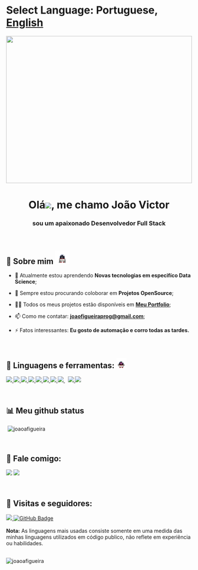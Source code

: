 # Select Language:  **Portuguese**, [English](README.md)



<a href="#"><img width="100%" src="https://gist.githubusercontent.com/brettlangdon/85942af486eb79118467/raw/2a7409cd3c26a90b2e82bdc40dc7db18b92b3517/xYVxmDx%2520-%2520Imgur.jpg" height="400px"/></a>

<h1 align="center">Olá<img src="https://raw.githubusercontent.com/MartinHeinz/MartinHeinz/master/wave.gif" width="30px">, me chamo João Victor</h1>
<h3 align="center">sou um apaixonado Desenvolvedor Full Stack</h3>


<br>

   ## 🤖  Sobre mim  <img src="about.gif" width="38px">

- 🧐 Atualmente estou aprendendo  **Novas tecnologias em especifíco Data Science**;

- 👯 Sempre estou procurando coloborar em **Projetos OpenSource**;

- 👨‍💻 Todos os meus projetos estão disponíveis em  **[Meu Portfolio](https://github.com/joaoafigueira?tab=repositories)**;

- 📫 Como me contatar: **joaofigueiraprog@gmail.com**;

- ⚡ Fatos interessantes: **Eu gosto de automação e corro todas as tardes.**

<br>

## 🚀 Linguagens e ferramentas: <img src="love.gif" width="28px">

<p align="left"> 
    <a href="https://www.java.com" target="_blank"> <img src="https://img.icons8.com/color/48/000000/java-coffee-cup-logo.png"/> </a>
    <a href="https://spring.io/projects/spring-boot" target="_blank"> <img src="https://img.icons8.com/color/48/000000/spring-logo.png"/> </a> 
    <a href="https://developer.mozilla.org/en-US/docs/Web/JavaScript" target="_blank"> <img src="https://img.icons8.com/color/48/000000/javascript.png"/> </a> 
    <a href="https://www.w3.org/html/" target="_blank"> <img src="https://img.icons8.com/color/48/000000/html-5.png"/> </a> 
    <a href="https://www.w3schools.com/css/" target="_blank"> <img src="https://img.icons8.com/color/48/000000/css3.png"/> </a> 
    <a href="https://getbootstrap.com" target="_blank"> <img src="https://img.icons8.com/color/48/000000/bootstrap.png"/> </a> 
    <a href="https://www.python.org" target="_blank"> <img src="https://img.icons8.com/color/48/000000/python.png"/> </a> 
    <a style="padding-right:8px;" href="https://www.mysql.com/" target="_blank"> <img src="https://img.icons8.com/fluent/50/000000/mysql-logo.png"/> </a>
    <a href="https://git-scm.com/" target="_blank"> <img src="https://img.icons8.com/color/48/000000/git.png"/> </a> 
     <a href="https://jquery.com" target="_blank"> <img src="https://img.icons8.com/ios-filled/50/000000/jquery.png"/></a> 
</p>

<br>

##  📊 Meu github status


<p>&nbsp;<img align="center" src="https://github-readme-stats.vercel.app/api?username=joaoafigueira&show_icons=true&locale=en" alt="joaoafigueira" /></p>
<br>

## 🤝 Fale comigo:

<p>
<a href = "https://www.linkedin.com/in/joão-victor-alves-figueira/"><img src="https://img.icons8.com/fluent/48/000000/linkedin.png"/></a>
<a href = "https://www.instagram.com/jaoafigueira/"><img src="https://img.icons8.com/fluent/48/000000/instagram-new.png"/></a>
</p>

<br>

## 📱 Visitas e seguidores:

<a href="https://github.com/Meghna-DAS/github-profile-views-counter">
    <img src="https://komarev.com/ghpvc/?username=joaoafigueira">
</a>
<a href="https://github.com/SubhamRaoniar28?tab=followers"><img src="https://img.shields.io/github/followers/joaoafigueira?label=Followers&style=social" alt="GitHub Badge"></a>

<br>
<br>
<b>Nota:</b> As linguagens mais usadas consiste somente em uma medida das minhas linguagens utilizados em código publico, não reflete em experiência ou habilidades.
<br>
<br>
<p><img align="left" src="https://github-readme-stats.vercel.app/api/top-langs?username=joaoafigueira&show_icons=true&locale=en&layout=compact" alt="joaoafigueira" />

</p>
